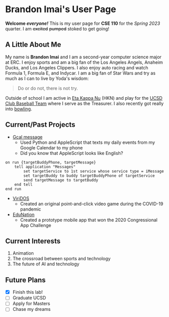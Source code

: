 # Brandon Imai's User Page
**Welcome _everyone!_** This is my user page for **CSE 110** for the _Spring 2023_ quarter. I am ~~excited~~ ~~pumped~~ stoked to get going!
## A Little About Me
My name is **Brandon Imai** and I am a second-year computer science major at ERC. I enjoy sports and am a big fan of the Los Angeles Angels, Anaheim Ducks, and Los Angeles Clippers. I also enjoy auto racing and watch Formula 1, Formula E, and Indycar. I am a big fan of Star Wars and try as much as I can to live by Yoda's wisdom:
> Do or do not, there is not try.

Outside of school I am active in [Eta Kappa Nu](https://hkn.ucsd.edu/) (HKN) and play for the [UCSD Club Baseball Team](https://recreation.ucsd.edu/competitive-sports/baseball/) where I serve as the Treasurer. I also recently got really into [bowling](./bowling.md).
## Current/Past Projects
- [Gcal message](https://github.com/bimai25/gcal-message)
  - Used Python and AppleScript that texts my daily events from my Google Calendar to my phone
  - Did you know that AppleScript looks like English?
```
on run {targetBuddyPhone, targetMessage}
    tell application "Messages"
        set targetService to 1st service whose service type = iMessage
        set targetBuddy to buddy targetBuddyPhone of targetService
        send targetMessage to targetBuddy
    end tell
end run
```
- [ViriDOS](https://github.com/aekaisato/OxfordARG)
  - Created an original point-and-click video game during the COVID-19 pandemic
- [EduNation](https://www.congressionalappchallenge.us/19-CA46/)
  - Created a prototype mobile app that won the 2020 Congressional App Challenge

## Current Interests
1. Animation
2. The crossroad between sports and technology
3. The future of AI and technology

## Future Plans
- [x] Finish this lab!
- [ ] Graduate UCSD
- [ ] Apply for Masters
- [ ] Chase my dreams